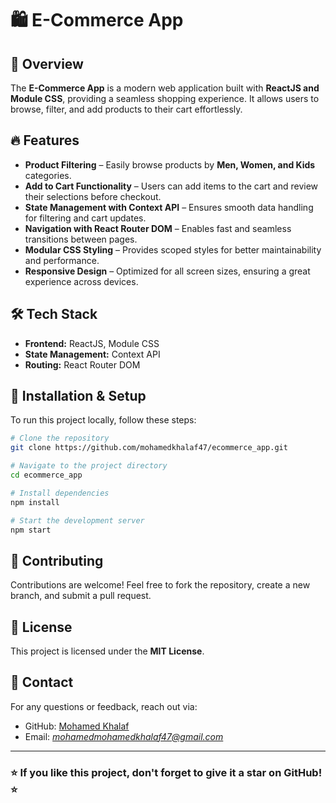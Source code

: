 # 🛍️ E-Commerce App

## 🚀 Overview
The **E-Commerce App** is a modern web application built with **ReactJS and Module CSS**, providing a seamless shopping experience. It allows users to browse, filter, and add products to their cart effortlessly.

## 🔥 Features

- **Product Filtering** – Easily browse products by **Men, Women, and Kids** categories.
- **Add to Cart Functionality** – Users can add items to the cart and review their selections before checkout.
- **State Management with Context API** – Ensures smooth data handling for filtering and cart updates.
- **Navigation with React Router DOM** – Enables fast and seamless transitions between pages.
- **Modular CSS Styling** – Provides scoped styles for better maintainability and performance.
- **Responsive Design** – Optimized for all screen sizes, ensuring a great experience across devices.

## 🛠️ Tech Stack
- **Frontend:** ReactJS, Module CSS
- **State Management:** Context API
- **Routing:** React Router DOM

## 📂 Installation & Setup
To run this project locally, follow these steps:

```sh
# Clone the repository
git clone https://github.com/mohamedkhalaf47/ecommerce_app.git

# Navigate to the project directory
cd ecommerce_app

# Install dependencies
npm install

# Start the development server
npm start
```

## 🤝 Contributing
Contributions are welcome! Feel free to fork the repository, create a new branch, and submit a pull request.

## 📜 License
This project is licensed under the **MIT License**.

## 📧 Contact
For any questions or feedback, reach out via:
- GitHub: [Mohamed Khalaf](https://github.com/mohamedkhalaf47)
- Email: *mohamedmohamedkhalaf47@gmail.com*

---
### ⭐ If you like this project, don't forget to give it a star on GitHub! ⭐
